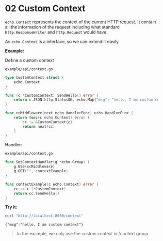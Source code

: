 # 02 Custom Context

`echo.Context` represents the context of the current HTTP request. It contain all the information of the request including what standard `http.ResponseWriter` and `http.Request` would have.

As `echo.Context` is a interface, so we can extend it easily

**Example:**

Define a custom context

`example/api/context.go`

```go
type CustomContext struct {
    echo.Context
}

func (c *CustomContext) SendHello() error {
    return c.JSON(http.StatusOK, echo.Map{"msg": "hello, I am custom context"})
}

func ccMiddleware(next echo.HandlerFunc) echo.HandlerFunc {
    return func(c echo.Context) error {
        cc := &CustomContext{c}
        return next(cc)
    }
}
```

Handler:

`example/api/context.go`

```go
func SetContextHandler(g *echo.Group) {
    g.Use(ccMiddleware)
    g.GET("", contextExample)
}
```

```go
func contextExample(c echo.Context) error {
    cc := c.(*CustomContext)
    return cc.SendHello()
}
```

**Try it:**

```powershell
curl "http://localhost:8080/context"
```

```text
{"msg":"hello, I am custom context"}
```

> In the example, we only use the custom context in /context group
